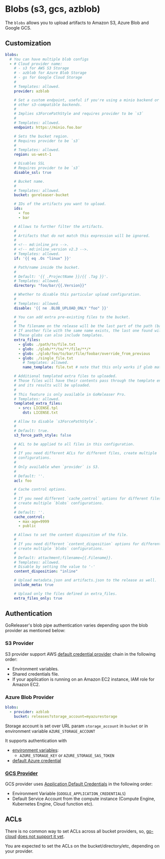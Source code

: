 # Blobs (s3, gcs, azblob)

The `blobs` allows you to upload artifacts to Amazon S3, Azure Blob and
Google GCS.

## Customization

```yaml title=".goreleaser.yaml"
blobs:
  # You can have multiple blob configs
  - # Cloud provider name:
    # - s3 for AWS S3 Storage
    # - azblob for Azure Blob Storage
    # - gs for Google Cloud Storage
    #
    # Templates: allowed.
    provider: azblob

    # Set a custom endpoint, useful if you're using a minio backend or
    # other s3-compatible backends.
    #
    # Implies s3ForcePathStyle and requires provider to be `s3`
    #
    # Templates: allowed.
    endpoint: https://minio.foo.bar

    # Sets the bucket region.
    # Requires provider to be `s3`
    #
    # Templates: allowed.
    region: us-west-1

    # Disables SSL
    # Requires provider to be `s3`
    disable_ssl: true

    # Bucket name.
    #
    # Templates: allowed.
    bucket: goreleaser-bucket

    # IDs of the artifacts you want to upload.
    ids:
      - foo
      - bar

    # Allows to further filter the artifacts.
    #
    # Artifacts that do not match this expression will be ignored.
    #
    # <!-- md:inline_pro -->.
    # <!-- md:inline_version v2.3 -->.
    # Templates: allowed.
    if: '{{ eq .Os "linux" }}'

    # Path/name inside the bucket.
    #
    # Default: '{{ .ProjectName }}/{{ .Tag }}'.
    # Templates: allowed.
    directory: "foo/bar/{{.Version}}"

    # Whether to disable this particular upload configuration.
    #
    # Templates: allowed.
    disable: '{{ ne .BLOB_UPLOAD_ONLY "foo" }}'

    # You can add extra pre-existing files to the bucket.
    #
    # The filename on the release will be the last part of the path (base).
    # If another file with the same name exists, the last one found will be used.
    # These globs can also include templates.
    extra_files:
      - glob: ./path/to/file.txt
      - glob: ./glob/**/to/**/file/**/*
      - glob: ./glob/foo/to/bar/file/foobar/override_from_previous
      - glob: ./single_file.txt
        # Templates: allowed.
        name_template: file.txt # note that this only works if glob matches 1 file only

    # Additional templated extra files to uploaded.
    # Those files will have their contents pass through the template engine,
    # and its results will be uploaded.
    #
    # This feature is only available in GoReleaser Pro.
    # Templates: allowed.
    templated_extra_files:
      - src: LICENSE.tpl
        dst: LICENSE.txt

    # Allow to disable `s3ForcePathStyle`.
    #
    # Default: true.
    s3_force_path_style: false

    # ACL to be applied to all files in this configuration.
    #
    # If you need different ACLs for different files, create multiple `blobs`
    # configurations.
    #
    # Only available when `provider` is S3.
    #
    # Default: ''.
    acl: foo

    # Cache control options.
    #
    # If you need different `cache_control` options for different files,
    # create multiple `blobs` configurations.
    #
    # Default: ''.
    cache_control:
      - max-age=9999
      - public

    # Allows to set the content disposition of the file.
    #
    # If you need different `content_disposition` options for different files,
    # create multiple `blobs` configurations.
    #
    # Default: attachment;filename={{.Filename}}.
    # Templates: allowed.
    # Disable by setting the value to '-'
    content_disposition: "inline"

    # Upload metadata.json and artifacts.json to the release as well.
    include_meta: true

    # Upload only the files defined in extra_files.
    extra_files_only: true
```

<!-- md:templates -->

## Authentication

GoReleaser's blob pipe authentication varies depending upon the blob provider as mentioned below:

### S3 Provider

S3 provider support AWS
[default credential provider](https://docs.aws.amazon.com/sdk-for-go/v1/developer-guide/configuring-sdk.html#specifying-credentials)
chain in the following order:

- Environment variables.
- Shared credentials file.
- If your application is running on an Amazon EC2 instance, IAM role for Amazon EC2.

### Azure Blob Provider

```yaml
blobs:
  - provider: azblob
    bucket: releases?storage_account=myazurestorage
```

Storage account is set over URL param `storage_account` in `bucket` or in environment variable `AZURE_STORAGE_ACCOUNT`

It supports authentication with

- [environment variables](https://docs.microsoft.com/en-us/azure/storage/common/storage-azure-cli#set-default-azure-storage-account-environment-variables):
  - `AZURE_STORAGE_KEY` or `AZURE_STORAGE_SAS_TOKEN`
- [default Azure credential](https://learn.microsoft.com/en-us/azure/developer/go/azure-sdk-authentication-service-principal)

### [GCS Provider](https://cloud.google.com/docs/authentication/production)

GCS provider uses
[Application Default Credentials](https://cloud.google.com/docs/authentication/production)
in the following order:

- Environment Variable (`GOOGLE_APPLICATION_CREDENTIALS`)
- Default Service Account from the compute instance (Compute Engine,
  Kubernetes Engine, Cloud function etc).

## ACLs

There is no common way to set ACLs across all bucket providers, so, [go-cloud][]
[does not support it yet][issue1108].

You are expected to set the ACLs on the bucket/directory/etc, depending on your
provider.

[go-cloud]: https://gocloud.dev/howto/blob/
[issue1108]: https://github.com/google/go-cloud/issues/1108

